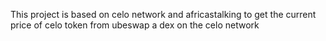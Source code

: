 This project is based on celo network and africastalking  to get the current price of celo token from ubeswap a dex on the celo network
